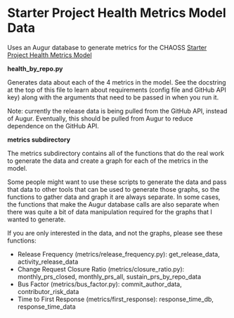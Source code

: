 # Starter Project Health Metrics Model Data
Uses an Augur database to generate metrics for the CHAOSS [Starter Project Health Metrics Model](https://chaoss.community/kb/metrics-model-starter-project-health/)

**health_by_repo.py**

Generates data about each of the 4 metrics in the model. See the docstring at the
top of this file to learn about requirements (config file and GitHub API key) along
with the arguments that need to be passed in when you run it.

Note: currently the release data is being pulled from the GitHub API, instead of
Augur. Eventually, this should be pulled from Augur to reduce dependence on the
GitHub API.

**metrics subdirectory**

The metrics subdirectory contains all of the functions that do the real work to generate
the data and create a graph for each of the metrics in the model.

Some people might want to use these scripts to generate the data and pass that data
to other tools that can be used to generate those graphs, so the functions to gather
data and graph it are always separate. In some cases, the functions that make the 
Augur database calls are also separate when there was quite a bit of data manipulation
required for the graphs that I wanted to generate.

If you are only interested in the data, and not the graphs, please see these functions:
* Release Frequency (metrics/release_frequency.py): get_release_data, activity_release_data
* Change Request Closure Ratio (metrics/closure_ratio.py): monthly_prs_closed, monthly_prs_all, sustain_prs_by_repo_data
* Bus Factor (metrics/bus_factor.py): commit_author_data, contributor_risk_data
* Time to First Response (metrics/first_response): response_time_db, response_time_data